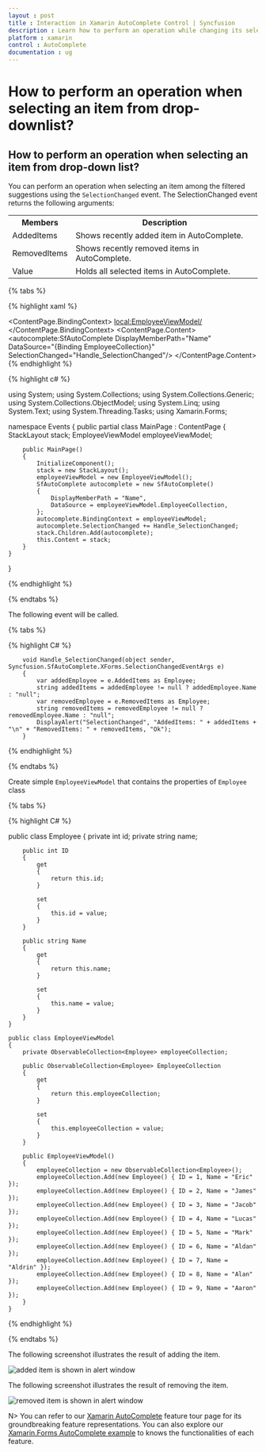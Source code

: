 ```yaml
---
layout : post
title : Interaction in Xamarin AutoComplete Control | Syncfusion
description : Learn how to perform an operation while changing its selection from dropdown list in Xamarin AutoComplete.
platform : xamarin
control : AutoComplete
documentation : ug
---
```


# How to perform an operation when selecting an item from drop-downlist?

## How to perform an operation when selecting an item from drop-down list?

You can perform an operation when selecting an item among the filtered suggestions using the `SelectionChanged` event. The SelectionChanged event returns the following arguments:

<table>
<tr>
<th>Members</th>
<th>Description</th>
</tr>
<tr>
<td>AddedItems</td>
<td>Shows recently added item in AutoComplete.</td>
</tr>
<tr>
<td>RemovedItems</td>
<td>Shows recently removed items in AutoComplete.</td>
</tr>
<tr>
<td>Value</td>
<td>Holds all selected items in AutoComplete.</td>
</tr>
</table>

{% tabs %}

{% highlight xaml %}

<?xml version="1.0" encoding="utf-8"?>
<ContentPage
    xmlns="http://xamarin.com/schemas/2014/forms"
    xmlns:autocomplete="clr-namespace:Syncfusion.SfAutoComplete.XForms;assembly=Syncfusion.SfAutoComplete.XForms"
    xmlns:x="http://schemas.microsoft.com/winfx/2009/xaml" 
    xmlns:local="clr-namespace:Events"
    x:Class="Events.MainPage">
    <ContentPage.BindingContext>
        <local:EmployeeViewModel/>
    </ContentPage.BindingContext>
    <ContentPage.Content>
        <StackLayout>
            <autocomplete:SfAutoComplete
                DisplayMemberPath="Name"
                DataSource="{Binding EmployeeCollection}" 
                SelectionChanged="Handle_SelectionChanged"/>
        </StackLayout> 
    </ContentPage.Content>
</ContentPage>
{% endhighlight %}

{% highlight c# %}
	
using System;
using System.Collections;
using System.Collections.Generic;
using System.Collections.ObjectModel;
using System.Linq;
using System.Text;
using System.Threading.Tasks;
using Xamarin.Forms;

namespace Events
{
    public partial class MainPage : ContentPage
    {
         StackLayout stack;
        EmployeeViewModel employeeViewModel;

        public MainPage()
        {
            InitializeComponent();
            stack = new StackLayout();
            employeeViewModel = new EmployeeViewModel();
            SfAutoComplete autocomplete = new SfAutoComplete()
            {
                DisplayMemberPath = "Name",
                DataSource = employeeViewModel.EmployeeCollection,
            };
            autocomplete.BindingContext = employeeViewModel;
            autocomplete.SelectionChanged += Handle_SelectionChanged;
            stack.Children.Add(autocomplete);
            this.Content = stack;
        }
    }
}

{% endhighlight %}

{% endtabs %}

The following event will be called. 

{% tabs %}

{% highlight C# %}


        void Handle_SelectionChanged(object sender, Syncfusion.SfAutoComplete.XForms.SelectionChangedEventArgs e)
        {
            var addedEmployee = e.AddedItems as Employee;
            string addedItems = addedEmployee != null ? addedEmployee.Name : "null";
            var removedEmployee = e.RemovedItems as Employee;
            string removedItems = removedEmployee != null ? removedEmployee.Name : "null";
            DisplayAlert("SelectionChanged", "AddedItems: " + addedItems + "\n" + "RemovedItems: " + removedItems, "Ok");
        }

{% endhighlight %}

{% endtabs %}

Create simple `EmployeeViewModel` that contains the properties of  `Employee` class 

{% tabs %}

{% highlight C# %}

 public class Employee
    {
        private int id;
        private string name;

        public int ID
        {
            get
            {
                return this.id;
            }

            set
            {
                this.id = value;
            }
        }

        public string Name
        {
            get
            {
                return this.name;
            }

            set
            {
                this.name = value;
            }
        }
    }

    public class EmployeeViewModel
    {
        private ObservableCollection<Employee> employeeCollection;

        public ObservableCollection<Employee> EmployeeCollection
        {
            get
            {
                return this.employeeCollection;
            }

            set
            {
                this.employeeCollection = value;
            }
        }

        public EmployeeViewModel()
        {
            employeeCollection = new ObservableCollection<Employee>();
            employeeCollection.Add(new Employee() { ID = 1, Name = "Eric" });
            employeeCollection.Add(new Employee() { ID = 2, Name = "James" });
            employeeCollection.Add(new Employee() { ID = 3, Name = "Jacob" });
            employeeCollection.Add(new Employee() { ID = 4, Name = "Lucas" });
            employeeCollection.Add(new Employee() { ID = 5, Name = "Mark" });
            employeeCollection.Add(new Employee() { ID = 6, Name = "Aldan" });
            employeeCollection.Add(new Employee() { ID = 7, Name = "Aldrin" });
            employeeCollection.Add(new Employee() { ID = 8, Name = "Alan" });
            employeeCollection.Add(new Employee() { ID = 9, Name = "Aaron" });
        }
    }

{% endhighlight %}

{% endtabs %}

The following screenshot illustrates the result of adding the item.

![added item is shown in alert window](images/How-To/AddingItem.png)

The following screenshot illustrates the result of removing the item.

![removed item is shown in alert window](images/How-To/RemovingItem.png)

N> You can refer to our [Xamarin AutoComplete](https://www.syncfusion.com/xamarin-ui-controls/xamarin-autocomplete) feature tour page for its groundbreaking feature representations. You can also explore our [Xamarin.Forms AutoComplete example](https://github.com/syncfusion/xamarin-demos/tree/master/Forms/AutoComplete) to knows the functionalities of each feature.